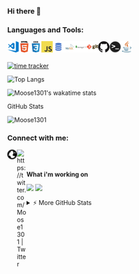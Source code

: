 ### Hi there 👋


### Languages and Tools:

<img align="left" alt="Visual Studio Code" width="26px" src="https://raw.githubusercontent.com/github/explore/80688e429a7d4ef2fca1e82350fe8e3517d3494d/topics/visual-studio-code/visual-studio-code.png" />
<img align="left" alt="HTML5" width="26px" src="https://raw.githubusercontent.com/github/explore/80688e429a7d4ef2fca1e82350fe8e3517d3494d/topics/html/html.png" />
<img align="left" alt="CSS3" width="26px" src="https://raw.githubusercontent.com/github/explore/80688e429a7d4ef2fca1e82350fe8e3517d3494d/topics/css/css.png" />
<img align="left" alt="JavaScript" width="26px" src="https://raw.githubusercontent.com/github/explore/80688e429a7d4ef2fca1e82350fe8e3517d3494d/topics/javascript/javascript.png" />
<img align="left" alt="SQL" width="26px" src="https://raw.githubusercontent.com/github/explore/80688e429a7d4ef2fca1e82350fe8e3517d3494d/topics/sql/sql.png" />
<img align="left" alt="MySQL" width="26px" src="https://raw.githubusercontent.com/github/explore/80688e429a7d4ef2fca1e82350fe8e3517d3494d/topics/mysql/mysql.png" />
<img align="left" alt="MongoDB" width="26px" src="https://raw.githubusercontent.com/github/explore/80688e429a7d4ef2fca1e82350fe8e3517d3494d/topics/mongodb/mongodb.png" />
<img align="left" alt="Git" width="26px" src="https://raw.githubusercontent.com/github/explore/80688e429a7d4ef2fca1e82350fe8e3517d3494d/topics/git/git.png" />
<img align="left" alt="GitHub" width="26px" src="https://raw.githubusercontent.com/github/explore/78df643247d429f6cc873026c0622819ad797942/topics/github/github.png" />
<img align="left" alt="Terminal" width="26px" src="https://raw.githubusercontent.com/github/explore/80688e429a7d4ef2fca1e82350fe8e3517d3494d/topics/terminal/terminal.png" />
<img align="left" alt="Java" width="26px" src="https://raw.githubusercontent.com/github/explore/80688e429a7d4ef2fca1e82350fe8e3517d3494d/topics/java/java.png" />
<br />
<br />

[![time tracker](https://wakatime.com/badge/github/Moose1301/Moose1301.svg)](https://wakatime.com/badge/github/Moose1301/Moose1301)

![Top Langs](https://github-readme-stats.vercel.app/api/top-langs/?username=Moose1301&layout=compact)

![Moose1301's wakatime stats](https://github-readme-stats.vercel.app/api/wakatime?username=Moose1301)

GitHub Stats
<br />

<img src="https://github-readme-stats.vercel.app/api?username=Moose1301&show_icons=true&theme=merko" alt="Moose1301" />



### Connect with me:

<img align="left" alt="web.moose1301.cf" width="22px" src="https://raw.githubusercontent.com/iconic/open-iconic/master/svg/globe.svg" />
<img align="left" alt="https://twitter.com/Moose1301 | Twitter" width="22px" src="https://cdn.jsdelivr.net/npm/simple-icons@v3/icons/twitter.svg" />
<br />
<br />


**What i'm working on**

<code><img height="40" src="https://aeroclient.net/favicon.ico"></code>
<code><img height="40" src="https://cdn.tebex.io/webstore/817371/images/817371-d51d2a566acb7f1d348ce6893862038a8cccbb17.jpg"></code>


<details>
  <summary>⚡ More GitHub Stats</summary>

<!--START_SECTION:waka-->
![Lines of code](https://img.shields.io/badge/From%20Hello%20World%20I%27ve%20Written-2.0%20million%20lines%20of%20code-blue)

**🐱 My Github Data** 

> 🏆 37 Contributions in the Year 2021
 > 
> 📦 1.1 MB Used in Github's Storage 
 > 
> 🚫 Not Opted to Hire
 > 
> 📜 24 Public Repositories 
 > 
> 🔑 19 Private Repositories  
 > 
**I'm a Night 🦉** 

```text
🌞 Morning    33 commits     ██░░░░░░░░░░░░░░░░░░░░░░░   11.07% 
🌆 Daytime    99 commits     ████████░░░░░░░░░░░░░░░░░   33.22% 
🌃 Evening    143 commits    ████████████░░░░░░░░░░░░░   47.99% 
🌙 Night      23 commits     ██░░░░░░░░░░░░░░░░░░░░░░░   7.72%

```
📅 **I'm Most Productive on Monday** 

```text
Monday       71 commits     ██████░░░░░░░░░░░░░░░░░░░   23.83% 
Tuesday      55 commits     ████░░░░░░░░░░░░░░░░░░░░░   18.46% 
Wednesday    29 commits     ██░░░░░░░░░░░░░░░░░░░░░░░   9.73% 
Thursday     69 commits     █████░░░░░░░░░░░░░░░░░░░░   23.15% 
Friday       20 commits     █░░░░░░░░░░░░░░░░░░░░░░░░   6.71% 
Saturday     28 commits     ██░░░░░░░░░░░░░░░░░░░░░░░   9.4% 
Sunday       26 commits     ██░░░░░░░░░░░░░░░░░░░░░░░   8.72%

```


📊 **This Week I Spent My Time On** 

```text
💬 Programming Languages: 
Java                     5 hrs 37 mins       ███████████████████░░░░░░   76.93% 
Markdown                 1 hr 10 mins        ████░░░░░░░░░░░░░░░░░░░░░   16.09% 
YAML                     28 mins             █░░░░░░░░░░░░░░░░░░░░░░░░   6.39% 
JavaScript               1 min               ░░░░░░░░░░░░░░░░░░░░░░░░░   0.3% 
Other                    1 min               ░░░░░░░░░░░░░░░░░░░░░░░░░   0.3%

🔥 Editors: 
IntelliJ                 5 hrs 56 mins       ████████████████████░░░░░   81.31% 
VS Code                  1 hr 22 mins        ████░░░░░░░░░░░░░░░░░░░░░   18.69%

🐱‍💻 Projects: 
AeroClient               5 hrs 55 mins       ████████████████████░░░░░   80.98% 
GitHub Readme            1 hr 20 mins        ████░░░░░░░░░░░░░░░░░░░░░   18.4% 
Aero Client 1.8.9        1 min               ░░░░░░░░░░░░░░░░░░░░░░░░░   0.33% 
DevLauncher              1 min               ░░░░░░░░░░░░░░░░░░░░░░░░░   0.3%

```

**I Mostly Code in Java** 

```text
Java                     44 repos            ██████████████████░░░░░░░   72.13% 
JavaScript               6 repos             ██░░░░░░░░░░░░░░░░░░░░░░░   9.84% 
HTML                     3 repos             █░░░░░░░░░░░░░░░░░░░░░░░░   4.92% 
Python                   2 repos             ░░░░░░░░░░░░░░░░░░░░░░░░░   3.28% 
AutoHotkey               1 repo              ░░░░░░░░░░░░░░░░░░░░░░░░░   1.64%

```



<!--END_SECTION:waka-->

</details>


